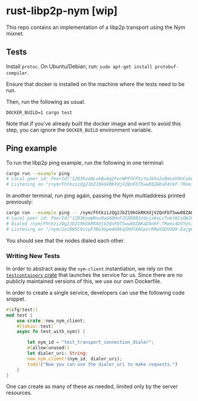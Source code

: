 # rust-libp2p-nym [wip]

This repo contains an implementation of a libp2p transport using the Nym mixnet.

## Tests

Install `protoc`. On Ubuntu/Debian, run: `sudo apt-get install protobuf-compiler`.

Ensure that docker is installed on the machine where the tests need to be run.

Then, run the following as usual.
```
DOCKER_BUILD=1 cargo test
```

Note that if you've already built the docker image and want to avoid this step,
you can ignore the `DOCKER_BUILD` environment variable.

## Ping example

To run the libp2p ping example, run the following in one terminal:
```bash
cargo run --example ping
# Local peer id: PeerId("12D3KooWLukBu6q2FerWPFhFFhiYaJkhn2sBmceh9UCaXe6hJf5D")
# Listening on "/nym/FhtkzizQg2JbZ19kGkRKXdjV2QnFbT5ww88ZAKaD4nkF.7Remi4UVYzn1yL3qYtEcQBGh6tzTYxMdYB4uqyHVc5Z4@62F81C9GrHDRja9WCqozemRFSzFPMecY85MbGwn6efve"
```

In another terminal, run ping again, passing the Nym multiaddress printed previously:
```bash
cargo run --example ping -- /nym/FhtkzizQg2JbZ19kGkRKXdjV2QnFbT5ww88ZAKaD4nkF.7Remi4UVYzn1yL3qYtEcQBGh6tzTYxMdYB4uqyHVc5Z4@62F81C9GrHDRja9WCqozemRFSzFPMecY85MbGwn6efve
# Local peer id: PeerId("12D3KooWNsuRwG6DHnFJCDR8B3zdvja6xLcfnbtKCsQWJ8eppyWC")
# Dialed /nym/FhtkzizQg2JbZ19kGkRKXdjV2QnFbT5ww88ZAKaD4nkF.7Remi4UVYzn1yL3qYtEcQBGh6tzTYxMdYB4uqyHVc5Z4@62F81C9GrHDRja9WCqozemRFSzFPMecY85MbGwn6efve
# Listening on "/nym/2oiRW5C9ivyF3Bo3Gpm4H9EqSKH7A6GpcrRRwVSDVUQ9.EajgCnhzimsP6KskUwKcEj8VFCmHR78s2J6FHWcZ4etR@Fo4f4SQLdoyoGkFae5TpVhRVoXCF8UiypLVGtGjujVPf"
```

You should see that the nodes dialed each other.

### Writing New Tests

In order to abstract away the `nym-client` instantiation, we rely on the
[`testcontainers`
crate](https://docs.rs/testcontainers/latest/testcontainers/index.html) that
launches the service for us. Since there are no publicly maintained versions of
this, we use our own Dockerfile.

In order to create a single service, developers can use the following code
snippet.

```rust
#[cfg(test)]
mod test {
    use crate::new_nym_client;
    #[tokio::test]
    async fn test_with_nym() {

        let nym_id = "test_transport_connection_dialer";
        #[allow(unused)]
        let dialer_uri: String;
        new_nym_client!(nym_id, dialer_uri);
        todo!("Now you can use the dialer_uri to make requests.")
    }
}
```

One can create as many of these as needed, limited only by the server resources.
